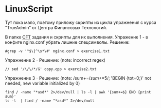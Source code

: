# LinuxScript

Тут пока мало, поэтому приложу скрипты из цикла упражнения с курса "TrueAdmin" от Центра Финансовых Технологий.

В папке [CFT](/CFT/) задания и скрипты для их выполнения.
Упражение 1 - в конфиге nginx.conf убрать лишние спецсимволы.
Решение: 
```
#grep -v '^$\|^\s*\#' nginx.conf > exercise1.txt
```

Упражнение 2 - 
Решение: (note: incorrect regex)
```
// sed '/\/\/*/G' copy.cpp > exercise2.txt
```
Упражнение 3 - 
Решение: (note: /sum+=$/sum+=$5/; 'BEGIN {tot=0;}' not needed, new variable initialized by 0)
```
find / -name "*asd*" 2>/dev/null | ls -l | awk '{sum+=$} END {print sum}'
ls -l  | find / -name "*asd*" 2>/dev/null
```


